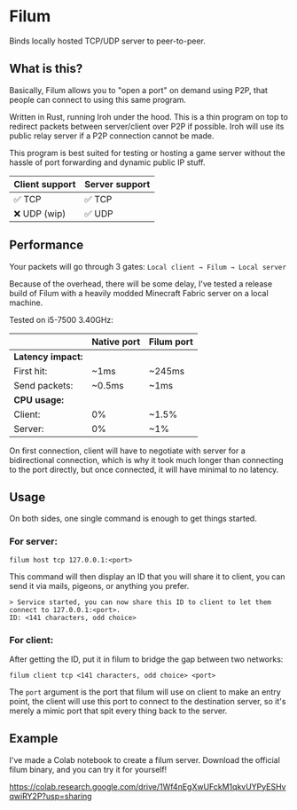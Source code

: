 # Filum

Binds locally hosted TCP/UDP server to peer-to-peer.

## What is this?

Basically, Filum allows you to "open a port" on demand using P2P, that people can connect to using this same program.

Written in Rust, running Iroh under the hood. This is a thin program on top to redirect packets between server/client over P2P if possible. Iroh will use its public relay server if a P2P connection cannot be made.

This program is best suited for testing or hosting a game server without the hassle of port forwarding and dynamic public IP stuff.

| Client support | Server support |
| -------------- | -------------- |
| ✅ TCP         | ✅ TCP         |
| ❌ UDP (wip)   | ✅ UDP         |

## Performance

Your packets will go through 3 gates: `Local client ⇾ Filum ⇾ Local server`

Because of the overhead, there will be some delay, I've tested a release build of Filum with a heavily modded Minecraft Fabric server on a local machine.

Tested on i5-7500 3.40GHz:

|                     | Native port | Filum port |
| ------------------- | ----------- | ---------- |
| **Latency impact:** |
| First hit:          | ~1ms        | ~245ms     |
| Send packets:       | ~0.5ms      | ~1ms       |
| **CPU usage:**      |
| Client:             | 0%          | ~1.5%      |
| Server:             | 0%          | ~1%        |

On first connection, client will have to negotiate with server for a bidirectional connection, which is why it took much longer than connecting to the port directly, but once connected, it will have minimal to no latency.

## Usage

On both sides, one single command is enough to get things started.

### For server:

```
filum host tcp 127.0.0.1:<port>
```

This command will then display an ID that you will share it to client, you can send it via mails, pigeons, or anything you prefer.

```
> Service started, you can now share this ID to client to let them connect to 127.0.0.1:<port>.
ID: <141 characters, odd choice>
```

### For client:

After getting the ID, put it in filum to bridge the gap between two networks:

```
filum client tcp <141 characters, odd choice> <port>
```

The `port` argument is the port that filum will use on client to make an entry point, the client will use this port to connect to the destination server, so it's merely a mimic port that spit every thing back to the server.

## Example

I've made a Colab notebook to create a filum server. Download the official filum binary, and you can try it for yourself!

https://colab.research.google.com/drive/1Wf4nEgXwUFckM1qkvUYPyESHvqwiRY2P?usp=sharing
